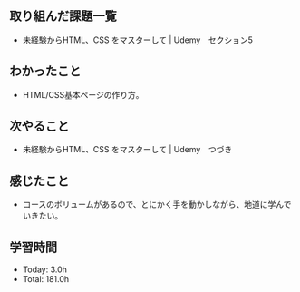 ## 取り組んだ課題一覧
- 未経験からHTML、CSS をマスターして | Udemy　セクション5
## わかったこと
- HTML/CSS基本ページの作り方。
## 次やること
- 未経験からHTML、CSS をマスターして | Udemy　つづき
## 感じたこと
- コースのボリュームがあるので、とにかく手を動かしながら、地道に学んでいきたい。
## 学習時間
- Today: 3.0h
- Total: 181.0h
